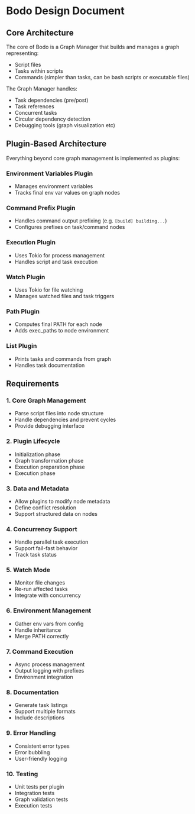 # Bodo Design Document

## Core Architecture

The core of Bodo is a Graph Manager that builds and manages a graph representing:

- Script files
- Tasks within scripts
- Commands (simpler than tasks, can be bash scripts or executable files)

The Graph Manager handles:

- Task dependencies (pre/post)
- Task references
- Concurrent tasks
- Circular dependency detection
- Debugging tools (graph visualization etc)

## Plugin-Based Architecture

Everything beyond core graph management is implemented as plugins:

### Environment Variables Plugin

- Manages environment variables
- Tracks final env var values on graph nodes

### Command Prefix Plugin

- Handles command output prefixing (e.g. `[build] building...`)
- Configures prefixes on task/command nodes

### Execution Plugin

- Uses Tokio for process management
- Handles script and task execution

### Watch Plugin

- Uses Tokio for file watching
- Manages watched files and task triggers

### Path Plugin

- Computes final PATH for each node
- Adds exec_paths to node environment

### List Plugin

- Prints tasks and commands from graph
- Handles task documentation

## Requirements

### 1. Core Graph Management

- Parse script files into node structure
- Handle dependencies and prevent cycles
- Provide debugging interface

### 2. Plugin Lifecycle

- Initialization phase
- Graph transformation phase
- Execution preparation phase
- Execution phase

### 3. Data and Metadata

- Allow plugins to modify node metadata
- Define conflict resolution
- Support structured data on nodes

### 4. Concurrency Support

- Handle parallel task execution
- Support fail-fast behavior
- Track task status

### 5. Watch Mode

- Monitor file changes
- Re-run affected tasks
- Integrate with concurrency

### 6. Environment Management

- Gather env vars from config
- Handle inheritance
- Merge PATH correctly

### 7. Command Execution

- Async process management
- Output logging with prefixes
- Environment integration

### 8. Documentation

- Generate task listings
- Support multiple formats
- Include descriptions

### 9. Error Handling

- Consistent error types
- Error bubbling
- User-friendly logging

### 10. Testing

- Unit tests per plugin
- Integration tests
- Graph validation tests
- Execution tests
